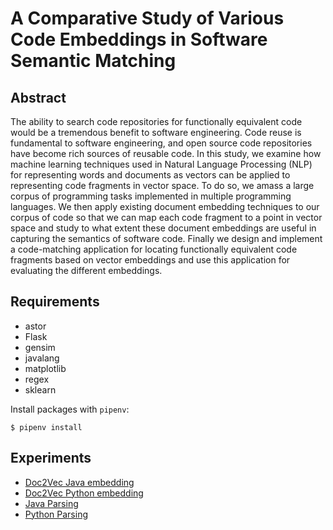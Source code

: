 # A Comparative Study of Various Code Embeddings in Software Semantic Matching

## Abstract

The ability to search code repositories for functionally equivalent code would be a tremendous benefit to software engineering. Code reuse is fundamental to software engineering, and open source code repositories have become rich sources of reusable code. In this study, we examine how machine learning techniques used in Natural Language Processing (NLP) for representing words and documents as vectors can be applied to representing code fragments in vector space. To do so, we amass a large corpus of programming tasks implemented in multiple programming languages. We then apply existing document embedding techniques to our corpus of code so that we can map each code fragment to a point in vector space and study to what extent these document embeddings are useful in capturing the semantics of software code. Finally we design and implement a code-matching application for locating functionally equivalent code fragments based on vector embeddings and use this application for evaluating the different embeddings.

## Requirements

 - astor
 - Flask
 - gensim
 - javalang
 - matplotlib
 - regex
 - sklearn

Install packages with ```pipenv```:

    $ pipenv install

## Experiments

 - [Doc2Vec Java embedding](https://github.com/waingram/code-embeddings/blob/master/experiments/doc2vec_experiments.ipynb)
 - [Doc2Vec Python embedding](https://github.com/waingram/code-embeddings/blob/master/experiments/doc2vec_python_experiments.ipynb)
 - [Java Parsing](https://github.com/waingram/code-embeddings/blob/master/experiments/java_parsing.ipynb)
 - [Python Parsing](https://github.com/waingram/code-embeddings/blob/master/experiments/python_parsing.ipynb)